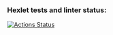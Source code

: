 ### Hexlet tests and linter status:
[![Actions Status](https://github.com/MEXAHO3ABP/layout-designer-project-lvl2/workflows/hexlet-check/badge.svg)](https://github.com/MEXAHO3ABP/layout-designer-project-lvl2/actions)